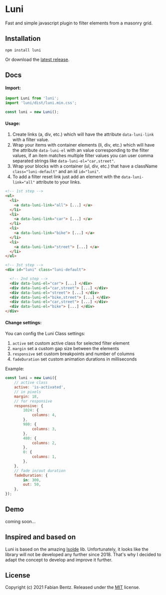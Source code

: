 Luni
=====

Fast and simple javascript plugin to filter elements from a masonry grid.

Installation
---------

```
npm install luni
```

Or download the [latest release](https://github.com/bentzibentz/luni/releases).


Docs
---------

#### Import:

```js
import Luni from 'luni';
import 'luni/dist/luni.min.css';

const luni = new Luni();
```

#### Usage:
1. Create links (a, div, etc.) which will have the attribute `data-luni-link` with a filter value.
2. Wrap your items with container elements (li, div, etc.) which will have the attribute `data-luni-el` with an value corresponding to the filter values, if an item matches multiple filter values you can user comma separated strings like `data-luni-el="car,street"`.
3. Wrap your blocks with a container (ul, div, etc.) that have a className `class="luni-default"` and an id `id="luni"`.
4. To add a filter reset link just add an element with the `data-luni-link="all"` attribute to your links.

```html
<!-- 1st step -->
<ul>
  <li>
    <a data-luni-link="all"> [...] </a>
  </li>
  <li>
    <a data-luni-link="car"> [...] </a>
  </li>
  <li>
    <a data-luni-link="bike"> [...] </a>
  </li>
  <li>
    <a data-luni-link="street"> [...] </a>
  </li>
</ul>

<!-- 3st step -->
<div id="luni" class="luni-default">

  <!-- 2nd step -->
  <div data-luni-el="car"> [...] </div>
  <div data-luni-el="car,street"> [...] </div>
  <div data-luni-el="street"> [...] </div>
  <div data-luni-el="bike,street"> [...] </div>
  <div data-luni-el="car,street"> [...] </div>
  <div data-luni-el="bike"> [...] </div>
</div>
```

#### Change settings:
You can config the Luni Class settings:
1. `active` set custom active class for selected filter element
2. `margin` set a custom gap size between the elements
3. `responsive` set custom breakpoints and number of columns
4. `fadeDuration` set custom animation durations in milliseconds

Example:
```js
const luni = new Luni({
    // active class
    active: 'is-activated',
    // in pixels
    margin: 18,
    // for responsive
    responsive: {
        1024: {
            columns: 4,
        },
        980: {
            columns: 3,
        },
        480: {
            columns: 2,
        },
        0: {
            columns: 1,
        },
    },
    // fade in/out duration
    fadeDuration: {
        in: 300,
        out: 50,
    },
});
```

Demo
---------
coming soon…

Inspired and based on
---------

Luni is based on the amazing [Isolde](https://github.com/TristanBlg/Isolde) lib. Unfortunately, it looks like the library will not be developed any further since 2018. That's why I decided to adapt the concept to develop and improve it further.

License
-------

Copyright (c) 2021 Fabian Bentz.
Released under the [MIT](LICENSE) license.
